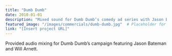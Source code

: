 ```yaml
---
title: "Dumb Dumb"
date: 2010-01-01
description: "Mixed sound for Dumb Dumb’s comedy ad series with Jason Bateman and Will Arnett."
featured_image: "/images/commercials/dumb-dumb.jpg"  # Placeholder for artwork
link: "[Insert project URL]"
---
```

Provided audio mixing for Dumb Dumb’s campaign featuring Jason Bateman and Will Arnett.